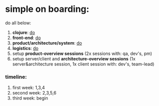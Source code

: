 # simple on boarding:

do all below:

1. **clojure**: [do](clj)
2. **front-end**: [do](front)
3. **product/architecture/system**: [do](misc)
4. **logistics**: [do](logistics)
5. setup **product-overview sessions** (2x sessions with: qa, dev's, pm)
6. setup server/client and **architecture-overview sessions** (1x server&architecture session, 1x client session with: dev's, team-lead)

### timeline:
1. first week: 1,3,4
2. second week: 2,3,5,6
3. third week: begin
